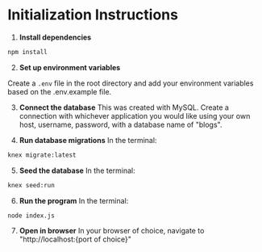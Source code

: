# Initialization Instructions

1. **Install dependencies**

```bash
npm install
```

2. **Set up environment variables**

Create a `.env` file in the root directory and add your environment variables based on the .env.example file.

3. **Connect the database**
   This was created with MySQL. Create a connection with whichever application you would like using your own host, username, password, with a database name of "blogs".

4. **Run database migrations**
   In the terminal:

```bash
knex migrate:latest
```

5. **Seed the database**
   In the terminal:

```bash
knex seed:run
```

6. **Run the program**
   In the terminal:

```bash
node index.js
```

7. **Open in browser**
   In your browser of choice, navigate to "http://localhost:{port of choice}"

